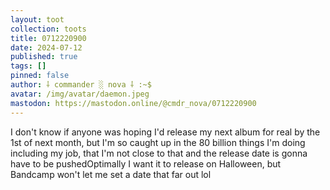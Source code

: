 ```yaml
---
layout: toot
collection: toots
title: 0712220900
date: 2024-07-12
published: true
tags: []
pinned: false
author: ⸸ commander ░ nova ⸸ :~$
avatar: /img/avatar/daemon.jpeg
mastodon: https://mastodon.online/@cmdr_nova/0712220900
---
```


I don't know if anyone was hoping I'd release my next album for real by the 1st of next month, but I'm so caught up in the 80 billion things I'm doing including my job, that I'm not close to that and the release date is gonna have to be pushedOptimally I want it to release on Halloween, but Bandcamp won't let me set a date that far out lol
